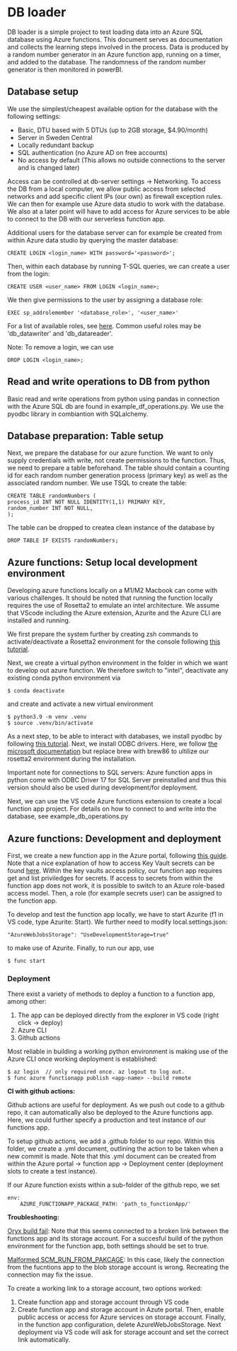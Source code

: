 # DB loader #

DB loader is a simple project to test loading data into an Azure SQL database using Azure functions. This document serves as documentation and collects the learning steps involved in the process. Data is produced by a random number generator in an Azure function app, running on a timer, and added to the database. The randomness of the random number generator is then monitored in powerBI.


## Database setup ##

We use the simplest/cheapest available option for the database with the following settings:
* Basic, DTU based with 5 DTUs (up to 2GB storage, $4.90/month)
* Server in Sweden Central
* Locally redundant backup
* SQL authentication (no Azure AD on free accounts)
* No access by default (This allows no outside connections to the server and is changed later)

Access can be controlled at db-server settings -> Networking. To access the DB from a local computer, we allow public access from selected networks and add specific client IPs (our own) as firewall exception rules. We can then for example use Azure data studio to work with the database. We also at a later point will have to add access for Azure services to be able to connect to the DB with our serverless function app.

Additional users for the database server can for example be created from within Azure data studio by querying the master database:

    CREATE LOGIN <login_name> WITH password='<password>';

Then, within each database by running T-SQL queries, we can create a user from the login:

    CREATE USER <user_name> FROM LOGIN <login_name>;

We then give permissions to the user by assigning a database role:

    EXEC sp_addrolemember '<database_role>', '<user_name>'

For a list of available roles, see [here](https://learn.microsoft.com/en-us/sql/relational-databases/security/authentication-access/database-level-roles?view=sql-server-ver16). Common useful roles may be 'db_datawriter' and 'db_datareader'.

Note: To remove a login, we can use

    DROP LOGIN <login_name>;


## Read and write operations to DB from python ##

Basic read and write operations from python using pandas in connection with the Azure SQL db are found in example_df_operations.py. We use the pyodbc library in combiantion with SQLalchemy.


## Database preparation: Table setup ##

Next, we prepare the database for our azure function. We want to only supply credentials with write, not create permissions to the function. Thus, we need to prepare a table beforehand. The table should contain a counting id for each random number generation process (primary key) as well as the associated random number. We use TSQL to create the table:

    CREATE TABLE randomNumbers (
    process_id INT NOT NULL IDENTITY(1,1) PRIMARY KEY,
    random_number INT NOT NULL,
    );

The table can be dropped to createa  clean instance of the database by

    DROP TABLE IF EXISTS randomNumbers;


## Azure functions: Setup local development environment ##

Developing azure functions locally on a M1/M2 Macbook can come with various challenges. It should be noted that running the function locally requires the use of Rosetta2 to emulate an intel architecture. We assume that VScode including the Azure extension, Azurite and the Azure CLI are installed and running.

We first prepare the system further by creating  zsh commands to activate/deactivate a Rosetta2 environment for the console following [this tutorial](http://issamben.com/running-python-azure-function-locally-on-an-m1-m2/). 

Next, we create a virtual python environment in the folder in which we want to develop out azure function. We therefore switch to "intel", deactivate any existing conda python environment via

    $ conda deactivate

and create and activate a new virtual environment

    $ python3.9 -m venv .venv
    $ source .venv/bin/activate

As a next step, to be able to interact with databases, we install pyodbc by following [this tutorial](https://whodeenie.medium.com/installing-pyodbc-and-unixodbc-for-apple-silicon-8e238ed7f216). Next, we install ODBC drivers. Here, we follow [the microsoft documentation](https://learn.microsoft.com/en-us/sql/connect/odbc/linux-mac/install-microsoft-odbc-driver-sql-server-macos?view=sql-server-ver15) but replace brew with brew86 to ultilize our rosetta2 environment during the installation.

Important note for connections to SQL servers: Azure function apps in python come with ODBC Driver 17 for SQL Server preinstalled and thus this version should also be used during development/for deployment.

Next, we can use the VS code Azure functions extension to create a local function app project. For details on how to connect to and write into the database, see example_db_operations.py


## Azure functions: Development and deployment ##

First, we create a new function app in the Azure portal, following [this guide](https://github.com/James-Leslie/azure-functions). Note that a nice explanation of how to access Key Vault secrets can be found [here](https://servian.dev/accessing-azure-key-vault-from-python-functions-44d548b49b37). Within the key vaults access policy, our function app requires get and list priviledges for secrets. If access to secrets from within the function app does not work, it is possible to switch to an Azure role-based access model. Then, a role (for example secrets user) can be assigned to the function app.

To develop and test the function app locally, we have to start Azurite (f1 in VS code, type Azurite: Start). We further need to modify local.settings.json:

    "AzureWebJobsStorage": "UseDevelopmentStorage=true"

to make use of Azurite. Finally, to run our app, use

    $ func start


### Deployment ###

There exist a variety of methods to deploy a function to a function app, among other:

1) The app can be deployed directly from the explorer in VS code (right click -> deploy)
2) Azure CLI
3) Github actions

Most reliable in building a working python environment is making use of the Azure CLI once working deployment is established:

    $ az login  // only required once. az logout to log out.
    $ func azure functionapp publish <app-name> --build remote


**CI with github actions:**

Github actions are useful for deployment. As we push out code to a github repo, it can automatically also be deployed to the Azure functions app. Here, we could further specify a production and test instance of our functions app.

To setup github actions, we add a .github folder to our repo. Within this folder, we create a .yml document, outlining the action to be taken when a new commit is made. Note that this .yml document can be created from within the Azure portal -> function app -> Deployment center (deployment slots to create a test instance).

If our Azure function exists within a sub-folder of the github repo, we set

    env:
        AZURE_FUNCTIONAPP_PACKAGE_PATH: 'path_to_functionApp/'


**Troubleshooting:**

[Oryx build fail](https://github.com/Azure/functions-action/issues/159): Note that this seems connected to a broken link between the functions app and its storage account. For a succesful build of the python environment for the function app, both settings should be set to true.

[Malformed SCM_RUN_FROM_PAKCAGE](https://stackoverflow.com/questions/67580229/azure-functions-deploying-fail-from-vs-code): In this case, likely the connection from the fucntions app to the blob storage account is wrong. Recreating the connection may fix the issue.

To create a working link to a storage account, two options worked:
 1) Create function app and storage account through VS code
 2) Create function app and storage account in Azute portal. Then, enable public access or access for Azure services on storage account. Finally, in the function app configuration, delete AzureWebJobsStorage. Next deployment via VS code will ask for storage account and set the correct link automatically.